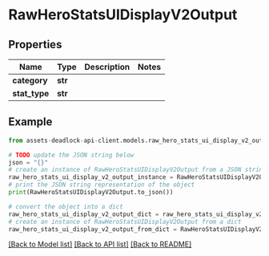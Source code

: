 # RawHeroStatsUIDisplayV2Output


## Properties

Name | Type | Description | Notes
------------ | ------------- | ------------- | -------------
**category** | **str** |  | 
**stat_type** | **str** |  | 

## Example

```python
from assets-deadlock-api-client.models.raw_hero_stats_ui_display_v2_output import RawHeroStatsUIDisplayV2Output

# TODO update the JSON string below
json = "{}"
# create an instance of RawHeroStatsUIDisplayV2Output from a JSON string
raw_hero_stats_ui_display_v2_output_instance = RawHeroStatsUIDisplayV2Output.from_json(json)
# print the JSON string representation of the object
print(RawHeroStatsUIDisplayV2Output.to_json())

# convert the object into a dict
raw_hero_stats_ui_display_v2_output_dict = raw_hero_stats_ui_display_v2_output_instance.to_dict()
# create an instance of RawHeroStatsUIDisplayV2Output from a dict
raw_hero_stats_ui_display_v2_output_from_dict = RawHeroStatsUIDisplayV2Output.from_dict(raw_hero_stats_ui_display_v2_output_dict)
```
[[Back to Model list]](../README.md#documentation-for-models) [[Back to API list]](../README.md#documentation-for-api-endpoints) [[Back to README]](../README.md)


